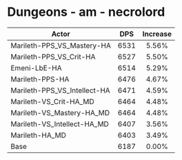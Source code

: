 # Dungeons - am - necrolord
| Actor | DPS | Increase |
|---|:---:|:---:|
|Marileth-PPS_VS_Mastery-HA|6531|5.56%|
|Marileth-PPS_VS_Crit-HA|6527|5.50%|
|Emeni-LbE-HA|6514|5.29%|
|Marileth-PPS-HA|6476|4.67%|
|Marileth-PPS_VS_Intellect-HA|6471|4.59%|
|Marileth-VS_Crit-HA_MD|6464|4.48%|
|Marileth-VS_Mastery-HA_MD|6464|4.48%|
|Marileth-VS_Intellect-HA_MD|6407|3.56%|
|Marileth-HA_MD|6403|3.49%|
|Base|6187|0.00%|
